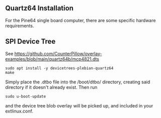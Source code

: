## Quartz64 Installation 

For the Pine64 single board computer, there are some specific hardware requirements.


## SPI Device Tree

See https://github.com/CounterPillow/overlay-examples/blob/main/quartz64b/mcp4821.dts

    sudo apt install -y devicetrees-plebian-quartz64
    make

Simply place the .dtbo file into the /boot/dtbo/ directory, creating said directory if it doesn't already exist. 
Then run 

    sudo u-boot-update 

and the device tree blob overlay will be picked up, and included in your extlinux.conf. 
